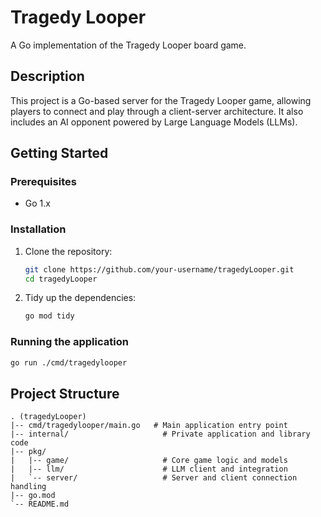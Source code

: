 
# Tragedy Looper

A Go implementation of the Tragedy Looper board game.

## Description

This project is a Go-based server for the Tragedy Looper game, allowing players to connect and play through a client-server architecture. It also includes an AI opponent powered by Large Language Models (LLMs).

## Getting Started

### Prerequisites

- Go 1.x

### Installation

1. Clone the repository:
   ```sh
   git clone https://github.com/your-username/tragedyLooper.git
   cd tragedyLooper
   ```

2. Tidy up the dependencies:
   ```sh
   go mod tidy
   ```

### Running the application

```sh
go run ./cmd/tragedylooper
```

## Project Structure

```
. (tragedyLooper)
|-- cmd/tragedylooper/main.go   # Main application entry point
|-- internal/                     # Private application and library code
|-- pkg/
|   |-- game/                     # Core game logic and models
|   |-- llm/                      # LLM client and integration
|   `-- server/                   # Server and client connection handling
|-- go.mod
`-- README.md
```
